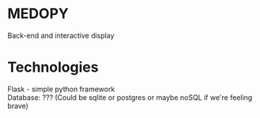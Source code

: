 # MEDOPY
Back-end and interactive display

# Technologies
Flask - simple python framework <br>
Database: ??? (Could be sqlite or postgres or maybe noSQL if we're feeling brave)

